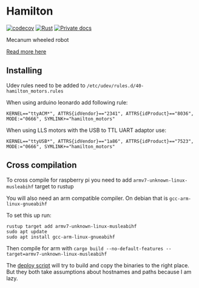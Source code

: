 # Hamilton

[![codecov](https://codecov.io/gh/dmweis/hamilton/branch/main/graph/badge.svg)](https://codecov.io/gh/dmweis/hamilton)
[![Rust](https://github.com/dmweis/hamilton/workflows/Rust/badge.svg)](https://github.com/dmweis/hamilton/actions)
[![Private docs](https://github.com/dmweis/hamilton/workflows/Deploy%20Docs%20to%20GitHub%20Pages/badge.svg)](https://davidweis.dev/hamilton/hamilton/index.html)

Mecanum wheeled robot

[Read more here](https://davidweis.dev/hamilton)

## Installing

Udev rules need to be added to `/etc/udev/rules.d/40-hamilton_motors.rules`

When using arduino leonardo add following rule:

```shell
KERNEL=="ttyACM*", ATTRS{idVendor}=="2341", ATTRS{idProduct}=="8036", MODE:="0666", SYMLINK+="hamilton_motors"
```

When using LLS motors with the USB to TTL UART adaptor use:

```shell
KERNEL=="ttyUSB*", ATTRS{idVendor}=="1a86", ATTRS{idProduct}=="7523", MODE:="0666", SYMLINK+="hamilton_motors"
```

## Cross compilation

To cross compile for raspberry pi you need to add `armv7-unknown-linux-musleabihf` target to rustup

You will also need an arm compatible compiler. On debian that is `gcc-arm-linux-gnueabihf`

To set this up run:

```shell
rustup target add armv7-unknown-linux-musleabihf
sudo apt update
sudo apt install gcc-arm-linux-gnueabihf
```

Then compile for arm with `cargo build --no-default-features --target=armv7-unknown-linux-musleabihf`

The [deploy script](./deploy) will try to build and copy the binaries to the right place. But they both take assumptions about hostnames and paths because I am lazy.
